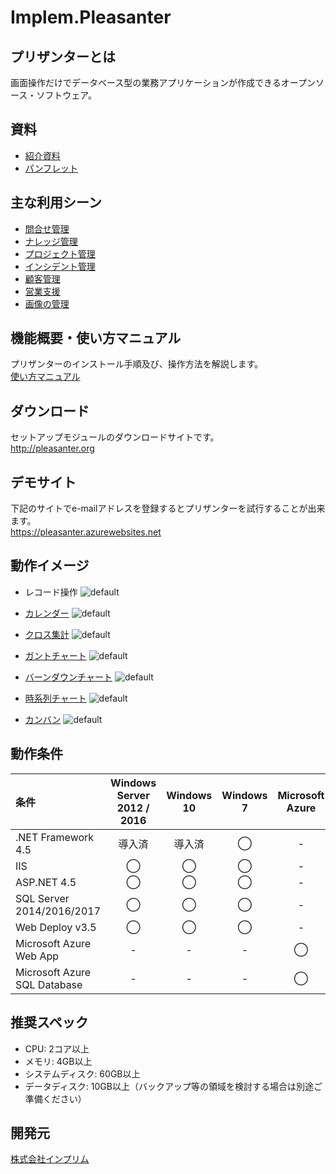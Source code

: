 # Implem.Pleasanter
## プリザンターとは
画面操作だけでデータベース型の業務アプリケーションが作成できるオープンソース・ソフトウェア。

## 資料
* [紹介資料](https://pleasanter.org/downloads/pleasanterp.pdf)
* [パンフレット](https://pleasanter.org/downloads/pleasanter.pdf)

## 主な利用シーン
* [問合せ管理](https://implem.co.jp/2017/08/19/1728/)
* [ナレッジ管理](https://implem.co.jp/2017/08/27/1987/)
* [プロジェクト管理](https://implem.co.jp/2017/08/29/2015/)
* [インシデント管理](https://implem.co.jp/2017/10/06/2317/)
* [顧客管理](https://implem.co.jp/2017/08/31/2108/)
* [営業支援](https://implem.co.jp/2017/08/22/1822/)
* [画像の管理](https://implem.co.jp/2018/02/12/2773/)

## 機能概要・使い方マニュアル
プリザンターのインストール手順及び、操作方法を解説します。  
[使い方マニュアル](https://github.com/Implem/Implem.Pleasanter/wiki/プリザンターの使い方マニュアル)

## ダウンロード
セットアップモジュールのダウンロードサイトです。  
http://pleasanter.org

## デモサイト
下記のサイトでe-mailアドレスを登録するとプリザンターを試行することが出来ます。  
https://pleasanter.azurewebsites.net

## 動作イメージ
* レコード操作
![default](https://user-images.githubusercontent.com/17098267/26913025-36b4d106-4c53-11e7-9220-eeaf521aa9e4.gif)

* [カレンダー](https://github.com/Implem/Implem.Pleasanter/wiki/テーブル機能：カレンダー)
![default](https://user-images.githubusercontent.com/17098267/26912816-ddbdcc48-4c51-11e7-9626-fe6e14864ec2.gif)

* [クロス集計](https://github.com/Implem/Implem.Pleasanter/wiki/テーブル機能：クロス集計)
![default](https://user-images.githubusercontent.com/17098267/26914950-e92cf0a6-4c5e-11e7-8d71-9712e91b12fd.gif)

* [ガントチャート](https://github.com/Implem/Implem.Pleasanter/wiki/テーブル機能：ガントチャート)
![default](https://user-images.githubusercontent.com/17098267/27017681-49f03c82-4f65-11e7-9df9-97ae76780096.gif)

* [バーンダウンチャート](https://github.com/Implem/Implem.Pleasanter/wiki/テーブル機能：バーンダウンチャート)
![default](https://user-images.githubusercontent.com/17098267/26912848-08ead8ca-4c52-11e7-8159-bb6d2184f84c.gif)

* [時系列チャート](https://github.com/Implem/Implem.Pleasanter/wiki/テーブル機能：時系列チャート)
![default](https://user-images.githubusercontent.com/17098267/26912851-0c1b82f6-4c52-11e7-9461-8efbfd6cfea4.gif)

* [カンバン](https://github.com/Implem/Implem.Pleasanter/wiki/テーブル機能：カンバン)
![default](https://user-images.githubusercontent.com/17098267/26912853-0d61e2b8-4c52-11e7-8eb4-56feb7576d24.gif)

## 動作条件
|条件|Windows Server 2012 / 2016|Windows 10|Windows 7|Microsoft Azure|
|:--|:--:|:--:|:--:|:--:|
|.NET Framework 4.5|導入済|導入済|◯|-|
|IIS|◯|◯|◯|-|
|ASP.NET 4.5|◯|◯|◯|-|
|SQL Server 2014/2016/2017|◯|◯|◯|-|
|Web Deploy v3.5|◯|◯|◯|-|
|Microsoft Azure Web App|-|-|-|◯|
|Microsoft Azure SQL Database|-|-|-|◯|

## 推奨スペック
* CPU: 2コア以上
* メモリ: 4GB以上
* システムディスク: 60GB以上
* データディスク: 10GB以上（バックアップ等の領域を検討する場合は別途ご準備ください）

## 開発元
[株式会社インプリム](https://implem.co.jp)
